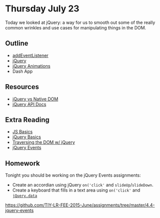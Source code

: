 # Thursday July 23

Today we looked at jQuery: a way for us to smooth out some of the really common wrinkles and use cases for manipulating things in the DOM.

## Outline

* [addEventListener](event-listener.html)
* [jQuery](jquery-basics.html)
* [jQuery Animations](jquery-basics.html)
* Dash App

## Resources

* [jQuery vs Native DOM](../../resources/jquery-native.js)
* [jQuery API Docs](https://api.jquery.com/)

## Extra Reading

* [JS Basics](http://jqfundamentals.com/chapter/javascript-basics)
* [jQuery Basics](http://jqfundamentals.com/chapter/jquery-basics)
* [Traversing the DOM w/ jQuery](http://jqfundamentals.com/chapter/traversing-manipulating)
* [jQuery Events](http://jqfundamentals.com/chapter/events)

## Homework

Tonight you should be working on the jQuery Events assignments:

* Create an accordian using jQuery `on('click'` and `slideUp`/`slideDown`.
* Create a keyboard that fills in a text area using `on('click'` and [`jQuery.data`](https://api.jquery.com/jquery.data/)

https://github.com/TIY-LR-FEE-2015-June/assignments/tree/master/4.4-jquery-events

